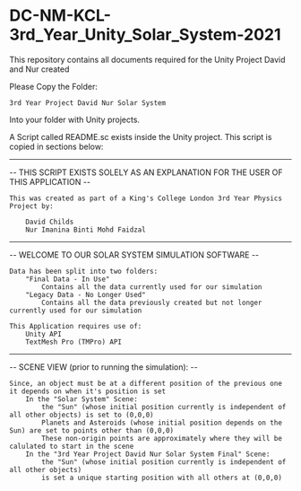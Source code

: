 # DC-NM-KCL-3rd_Year_Unity_Solar_System-2021
This repository contains all documents required for the Unity Project David and Nur created

Please Copy the Folder:

    3rd Year Project David Nur Solar System

Into your folder with Unity projects.

A Script called README.sc exists inside the Unity project. This script is copied in sections below:

---------------------------------------------------------------------------------------------------------------------

-- THIS SCRIPT EXISTS SOLELY AS AN EXPLANATION FOR THE USER OF THIS APPLICATION --

    This was created as part of a King's College London 3rd Year Physics Project by:

        David Childs
        Nur Imanina Binti Mohd Faidzal

---------------------------------------------------------------------------------------------------------------------

-- WELCOME TO OUR SOLAR SYSTEM SIMULATION SOFTWARE --

    Data has been split into two folders:
        "Final Data - In Use"
            Contains all the data currently used for our simulation
        "Legacy Data - No Longer Used"
            Contains all the data previously created but not longer currently used for our simulation

    This Application requires use of:
        Unity API
        TextMesh Pro (TMPro) API

---------------------------------------------------------------------------------------------------------------------

-- SCENE VIEW (prior to running the simulation): --

    Since, an object must be at a different position of the previous one it depends on when it's position is set
        In the "Solar System" Scene:
            the "Sun" (whose initial position currently is independent of all other objects) is set to (0,0,0)
            Planets and Asteroids (whose initial position depends on the Sun) are set to points other than (0,0,0) 
            These non-origin points are approximately where they will be calulated to start in the scene
        In the "3rd Year Project David Nur Solar System Final" Scene:
            the "Sun" (whose initial position currently is independent of all other objects) 
            is set a unique starting position with all others at (0,0,0)
